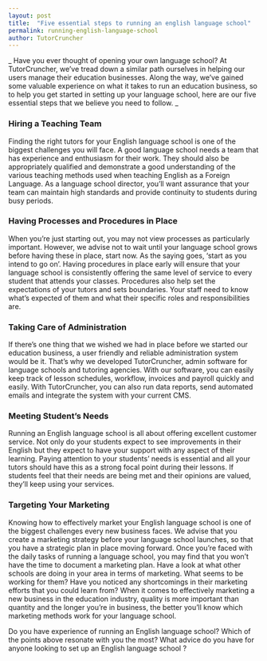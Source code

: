 ```yaml
---
layout: post
title:  "Five essential steps to running an english language school"
permalink: running-english-language-school
author: TutorCruncher
---
```

_ Have you ever thought of opening your own language school? At TutorCruncher,
we’ve tread down a similar path ourselves in helping our users manage their
education businesses. Along the way, we’ve gained some valuable experience on
what it takes to run an education business, so to help you get started in
setting up your language school, here are our five essential steps that we
believe you need to follow. _

### Hiring a Teaching Team

Finding the right tutors for your English language school is one of the
biggest challenges you will face. A good language school needs a team that has
experience and enthusiasm for their work. They should also be appropriately
qualified and demonstrate a good understanding of the various teaching methods
used when teaching English as a Foreign Language. As a language school
director, you’ll want assurance that your team can maintain high standards and
provide continuity to students during busy periods.

### Having Processes and Procedures in Place

When you’re just starting out, you may not view processes as particularly
important. However, we advise not to wait until your language school grows
before having these in place, start now. As the saying goes, ‘start as you
intend to go on’. Having procedures in place early will ensure that your
language school is consistently offering the same level of service to every
student that attends your classes. Procedures also help set the expectations
of your tutors and sets boundaries. Your staff need to know what’s expected of
them and what their specific roles and responsibilities are.

### Taking Care of Administration

If there’s one thing that we wished we had in place before we started our
education business, a user friendly and reliable administration system would
be it. That’s why we developed TutorCruncher, admin software for language
schools and tutoring agencies. With our software, you can easily keep track of
lesson schedules, workflow, invoices and payroll quickly and easily. With
TutorCruncher, you can also run data reports, send automated emails and
integrate the system with your current CMS.

### Meeting Student’s Needs

Running an English language school is all about offering excellent customer
service. Not only do your students expect to see improvements in their English
but they expect to have your support with any aspect of their learning. Paying
attention to your students’ needs is essential and all your tutors should have
this as a strong focal point during their lessons. If students feel that their
needs are being met and their opinions are valued, they’ll keep using your
services.

### Targeting Your Marketing

Knowing how to effectively market your English language school is one of the
biggest challenges every new business faces. We advise that you create a
marketing strategy before your language school launches, so that you have a
strategic plan in place moving forward. Once you’re faced with the daily tasks
of running a language school, you may find that you won’t have the time to
document a marketing plan. Have a look at what other schools are doing in your
area in terms of marketing. What seems to be working for them? Have you
noticed any shortcomings in their marketing efforts that you could learn from?
When it comes to effectively marketing a new business in the education
industry, quality is more important than quantity and the longer you’re in
business, the better you’ll know which marketing methods work for your
language school.

Do you have experience of running an English language school? Which of the
points above resonate with you the most? What advice do you have for anyone
looking to set up an English language school  ?
